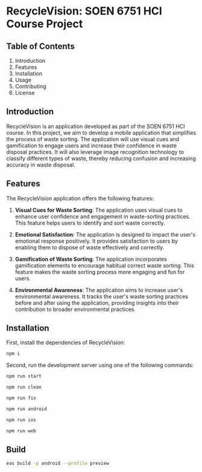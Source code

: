 # RecycleVision: SOEN 6751 HCI Course Project

## Table of Contents

1. Introduction
2. Features
3. Installation
4. Usage
5. Contributing
6. License

## Introduction

RecycleVision is an application developed as part of the SOEN 6751 HCI course. In this project, we aim to develop a mobile application that simplifies the process of waste sorting. The application will use visual cues and gamification to engage users and increase their confidence in waste disposal practices. It will also leverage image recognition technology to classify different types of waste, thereby reducing confusion and increasing accuracy in waste disposal.

## Features

The RecycleVision application offers the following features:

1. **Visual Cues for Waste Sorting**: The application uses visual cues to enhance user confidence and engagement in waste-sorting practices. This feature helps users to identify and sort waste correctly.

2. **Emotional Satisfaction**: The application is designed to impact the user's emotional response positively. It provides satisfaction to users by enabling them to dispose of waste effectively and correctly.

3. **Gamification of Waste Sorting**: The application incorporates gamification elements to encourage habitual correct waste sorting. This feature makes the waste sorting process more engaging and fun for users.

4. **Environmental Awareness**: The application aims to increase user's environmental awareness. It tracks the user's waste sorting practices before and after using the application, providing insights into their contribution to broader environmental practices.

## Installation

First, install the dependencies of RecycleVision:

```bash
npm i
```

Second, run the development server using one of the following commands:

```bash
npm run start
```

```bash
npm run clean
```

```bash
npm run fix
```

```bash
npm run android
```

```bash
npm run ios
```

```bash
npm run web
```

## Build

```bash
eas build -p android --profile preview
```
